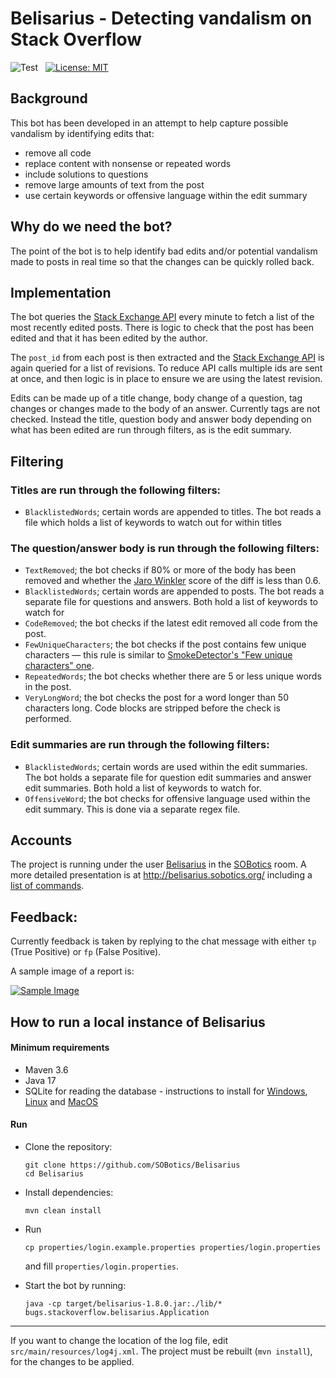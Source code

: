 # Belisarius - Detecting vandalism on Stack Overflow

![Test](https://github.com/SOBotics/Belisarius/workflows/Test/badge.svg) &nbsp;
[![License: MIT](https://img.shields.io/badge/License-MIT-brightgreen.svg)](https://opensource.org/licenses/MIT)

## Background

This bot has been developed in an attempt to help capture possible vandalism by identifying edits that:

 - remove all code
 - replace content with nonsense or repeated words
 - include solutions to questions
 - remove large amounts of text from the post
 - use certain keywords or offensive language within the edit summary
 
## Why do we need the bot?

The point of the bot is to help identify bad edits and/or potential vandalism made to posts in real time so that the changes can be quickly rolled back.

## Implementation

The bot queries the [Stack Exchange API][1] every minute to fetch a list of the most recently edited posts. There is logic to check that the post has been edited and that it has been edited by the author.

The `post_id` from each post is then extracted and the [Stack Exchange API][2] is again queried for a list of revisions. To reduce API calls multiple ids are sent at once, and then logic is in place to ensure we are using the latest revision.

Edits can be made up of a title change, body change of a question, tag changes or changes made to the body of an answer. Currently tags are not checked. Instead the title, question body and answer body depending on what has been edited are run through filters, as is the edit summary.

## Filtering

### Titles are run through the following filters:

  - `BlacklistedWords`; certain words are appended to titles. The bot reads a file which holds a list of keywords to watch out for within titles

### The question/answer body is run through the following filters:
 
 - `TextRemoved`; the bot checks if 80% or more of the body has been removed and whether the [Jaro Winkler][3] score of the diff is less than 0.6.
 - `BlacklistedWords`; certain words are appended to posts. The bot reads a separate file for questions and answers. Both hold a list of keywords to watch for
 - `CodeRemoved`; the bot checks if the latest edit removed all code from the post.
 - `FewUniqueCharacters`; the bot checks if the post contains few unique characters &mdash; this rule is similar to [SmokeDetector's "Few unique characters" one](https://metasmoke.erwaysoftware.com/reason/23).
 - `RepeatedWords`; the bot checks whether there are 5 or less unique words in the post.
 - `VeryLongWord`; the bot checks the post for a word longer than 50 characters long. Code blocks are stripped before the check is performed.

### Edit summaries are run through the following filters:

 - `BlacklistedWords`; certain words are used within the edit summaries. The bot holds a separate file for question edit summaries and answer edit summaries. Both hold a list of keywords to watch for.
 - `OffensiveWord`; the bot checks for offensive language used within the edit summary. This is done via a separate regex file.
 
## Accounts 

The project is running under the user [Belisarius][4] in the [SOBotics][5] room. A more detailed presentation is at http://belisarius.sobotics.org/ including a [list of commands][6].

## Feedback:

Currently feedback is taken by replying to the chat message with either `tp` (True Positive) or `fp` (False Positive).

A sample image of a report is: 
  
  [![Sample Image][7]][7]

## How to run a local instance of Belisarius

#### Minimum requirements

- Maven 3.6
- Java 17
- SQLite for reading the database - instructions to install for [Windows](https://www.sqlitetutorial.net/download-install-sqlite), [Linux](https://linoxide.com/linux-how-to/install-use-sqlite-linux) and [MacOS](https://flaviocopes.com/sqlite-how-to-install)

#### Run

- Clone the repository:

      git clone https://github.com/SOBotics/Belisarius
      cd Belisarius

- Install dependencies:

      mvn clean install

- Run

      cp properties/login.example.properties properties/login.properties

  and fill `properties/login.properties`.

- Start the bot by running:

      java -cp target/belisarius-1.8.0.jar:./lib/* bugs.stackoverflow.belisarius.Application

-----

If you want to change the location of the log file, edit `src/main/resources/log4j.xml`. The project must be rebuilt (`mvn install`), for the changes to be applied.

 [1]: https://api.stackexchange.com/docs/posts
 [2]: https://api.stackexchange.com/docs/revisions-by-ids
 [3]: https://en.wikipedia.org/wiki/Jaro%E2%80%93Winkler_distance
 [4]: https://stackoverflow.com/users/13903854/belisarius
 [5]: http://chat.stackoverflow.com/rooms/111347/sobotics
 [6]: http://belisarius.sobotics.org/commands
 [7]: https://user-images.githubusercontent.com/38133098/94342659-2af8d680-001b-11eb-9842-e6d0f5f4a70b.png
